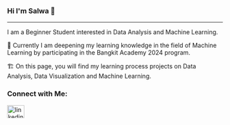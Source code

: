 ### Hi I'm Salwa 👋
---
I am a Beginner Student interested in Data Analysis and Machine Learning.

🌱 Currently I am deepening my learning knowledge in the field of Machine Learning by participating in the Bangkit Academy 2024 program.

🏗️ On this page, you will find my learning process projects on Data Analysis, Data Visualization and Machine Learning.

### Connect with Me:
<a href="https://www.linkedin.com/in/salwamadihah/" rel="nofollow">
  <img align="center" src="https://raw.githubusercontent.com/rahuldkjain/github-profile-readme-generator/master/src/images/icons/Social/linked-in-alt.svg" alt="linkedin.com/in/salwamadihah/" height="30" width="40" style="max-width: 100%;">
</a>
<!--
**salwaa1212/salwaa1212** is a ✨ _special_ ✨ repository because its `README.md` (this file) appears on your GitHub profile.

Here are some ideas to get you started:

- 🔭 I’m currently working on ...
- 🌱 I’m currently learning ...
- 👯 I’m looking to collaborate on ...
- 🤔 I’m looking for help with ...
- 💬 Ask me about ...
- 📫 How to reach me: ...
- 😄 Pronouns: ...
- ⚡ Fun fact: ...
-->
